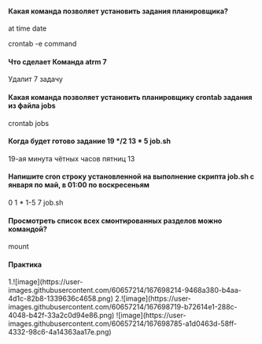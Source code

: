 <h4>Какая команда позволяет установить задания планировщика?</h4>
at time date

crontab -e command
<h4>Что сделает Команда atrm 7</h4>
Удалит 7 задачу
<h4>Какая команда позволяет установить планировщику crontab задания из файла jobs</h4>
crontab jobs
<h4>Когда будет готово задание 19 */2 13 * 5 job.sh</h4>
19-ая минута чётных часов пятниц 13
<h4>Напишите cron строку установленной на выполнение скрипта job.sh с января по май, в 01:00 по воскресеньям</h4>
0 1 * 1-5 7 job.sh
<h4>Просмотреть список всех смонтированных разделов можно командой?</h4>
mount

<h4>Практика</h4>
1.![image](https://user-images.githubusercontent.com/60657214/167698214-9468a380-b4aa-4d1c-82b8-1339636c4658.png)
2.![image](https://user-images.githubusercontent.com/60657214/167698719-b72614e1-288c-4048-b42f-33a2c0d94e86.png)
![image](https://user-images.githubusercontent.com/60657214/167698785-a1d0463d-58ff-4332-98c6-4a14363aa17e.png)
